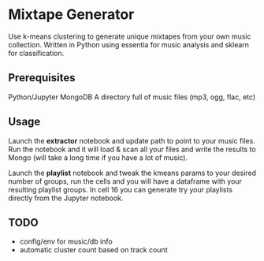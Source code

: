 # Mixtape Generator

Use k-means clustering to generate unique mixtapes from your own music collection. Written in Python using essentia for music analysis and sklearn for classification.

## Prerequisites

Python/Jupyter
MongoDB
A directory full of music files (mp3, ogg, flac, etc)

## Usage

Launch the **extractor** notebook and update path to point to your music files. Run the notebook and it will load & scan all your files and write the results to Mongo (will take a long time if you have a lot of music).

Launch the **playlist** notebook and tweak the kmeans params to your desired number of groups, run the cells and you will have a dataframe with your resulting playlist groups. In cell 16 you can generate try your playlists directly from the Jupyter notebook.

## TODO

* config/env for music/db info
* automatic cluster count based on track count
